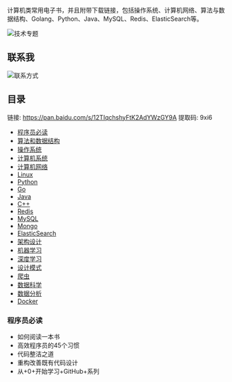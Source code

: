 计算机类常用电子书，并且附带下载链接，包括操作系统、计算机网络、算法与数据结构、Golang、Python、Java、MySQL、Redis、ElasticSearch等。

![技术专题](https://user-images.githubusercontent.com/3182576/146663918-5c99a90d-e4c7-4bea-a9e4-d8c8b52228d1.png)

## 联系我

![联系方式](https://user-images.githubusercontent.com/3182576/146663941-82ba193f-5c94-4849-bf73-b5adcb627cc3.png)

## 目录

链接: https://pan.baidu.com/s/12TIqchshyFtK2AdYWzGY9A 提取码: 9xi6 

* [程序员必读](#程序员必读)
* [算法和数据结构](#算法和数据结构)
* [操作系统](#操作系统)
* [计算机系统](#计算机系统)
* [计算机网络](#计算机网络)
* [Linux](#Linux)
* [Python](#Python)
* [Go](#Go)
* [Java](#Java)
* [C++](#C++)
* [Redis](#Redis)
* [MySQL](#MySQL)
* [Mongo](#Mongo)
* [ElasticSearch](#ElasticSearch)
* [架构设计](#架构设计)
* [机器学习](#机器学习)
* [深度学习](#深度学习)
* [设计模式](#设计模式)
* [爬虫](#爬虫)
* [数据科学](#数据科学)
* [数据分析](#数据分析)
* [Docker](#Docker)


### 程序员必读

- 如何阅读一本书
- 高效程序员的45个习惯
- 代码整洁之道
- 重构改善既有代码设计
- 从+0+开始学习+GitHub+系列
